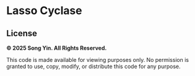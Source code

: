 # Lasso Cyclase

## License

**© 2025 Song Yin. All Rights Reserved.**

This code is made available for viewing purposes only. No permission is granted to use, copy, modify, or distribute this code for any purpose.